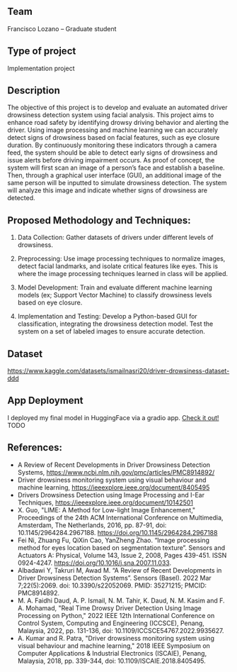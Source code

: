 ## Team
Francisco Lozano – Graduate student 

## Type of project
Implementation project 

## Description
The objective of this project is to develop and evaluate an automated driver drowsiness detection system using facial analysis. This project aims to enhance road safety by identifying drowsy driving behavior and alerting the driver. Using image processing and machine learning we can accurately detect signs of drowsiness based on facial features, such as eye closure duration. By continuously monitoring these indicators through a camera feed, the system should be able to detect early signs of drowsiness and issue alerts before driving impairment occurs. As proof of concept, the system will first scan an image of a person’s face and establish a baseline. Then, through a graphical user interface (GUI), an additional image of the same person will be inputted to simulate drowsiness detection. The system will analyze this image and indicate whether signs of drowsiness are detected. 

## Proposed Methodology and Techniques: 

1. Data Collection: Gather datasets of drivers under different levels of drowsiness. 

2. Preprocessing: Use image processing techniques to normalize images, detect facial landmarks, and isolate critical features like eyes. This is where the image processing techniques learned in class will be applied. 

3. Model Development: Train and evaluate different machine learning models (ex; Support Vector Machine) to classify drowsiness levels based on eye closure. 

4. Implementation and Testing: Develop a Python-based GUI for classification, integrating the drowsiness detection model. Test the system on a set of labeled images to ensure accurate detection. 

## Dataset

https://www.kaggle.com/datasets/ismailnasri20/driver-drowsiness-dataset-ddd

## App Deployment
I deployed my final model in HuggingFace via a gradio app. [Check it out!]() TODO

## References: 

- A Review of Recent Developments in Driver Drowsiness Detection Systems, https://www.ncbi.nlm.nih.gov/pmc/articles/PMC8914892/ 
- Driver drowsiness monitoring system using visual behaviour and machine learning, https://ieeexplore.ieee.org/document/8405495 
- Drivers Drowsiness Detection using Image Processing and I-Ear Techniques, https://ieeexplore.ieee.org/document/10142501 
- X. Guo, "LIME: A Method for Low-light Image Enhancement," Proceedings of the 24th ACM International Conference on Multimedia, Amsterdam, The Netherlands, 2016, pp. 87-91, doi: 10.1145/2964284.2967188. https://doi.org/10.1145/2964284.2967188
- Fei Ni, Zhuang Fu, QiXin Cao, YanZheng Zhao. “Image processing method for eyes location based on segmentation texture”. Sensors and Actuators A: Physical, Volume 143, Issue 2, 2008, Pages 439-451. ISSN 0924-4247. https://doi.org/10.1016/j.sna.2007.11.033.
- Albadawi Y, Takruri M, Awad M. “A Review of Recent Developments in Driver Drowsiness Detection Systems”. Sensors (Basel). 2022 Mar 7;22(5):2069. doi: 10.3390/s22052069. PMID: 35271215; PMCID: PMC8914892.
- M. A. Faidhi Daud, A. P. Ismail, N. M. Tahir, K. Daud, N. M. Kasim and F. A. Mohamad, "Real Time Drowsy Driver Detection Using Image Processing on Python," 2022 IEEE 12th International Conference on Control System, Computing and Engineering (ICCSCE), Penang, Malaysia, 2022, pp. 131-136, doi: 10.1109/ICCSCE54767.2022.9935627.
- A. Kumar and R. Patra, "Driver drowsiness monitoring system using visual behaviour and machine learning," 2018 IEEE Symposium on Computer Applications & Industrial Electronics (ISCAIE), Penang, Malaysia, 2018, pp. 339-344, doi: 10.1109/ISCAIE.2018.8405495.

